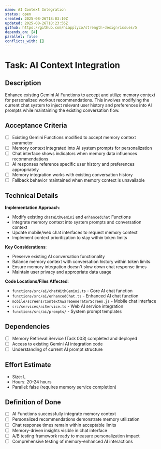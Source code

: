 ```yaml
---
name: AI Context Integration
status: open
created: 2025-08-26T18:03:10Z
updated: 2025-08-26T18:23:56Z
github: https://github.com/hiapplyco/strength-design/issues/5
depends_on: [4]
parallel: false
conflicts_with: []
---
```


# Task: AI Context Integration

## Description

Enhance existing Gemini AI Functions to accept and utilize memory context for personalized workout recommendations. This involves modifying the current chat system to inject relevant user history and preferences into AI prompts while maintaining the existing conversation flow.

## Acceptance Criteria

- [ ] Existing Gemini Functions modified to accept memory context parameter
- [ ] Memory context integrated into AI system prompts for personalization
- [ ] Chat interface shows indicators when memory data influences recommendations
- [ ] AI responses reference specific user history and preferences appropriately
- [ ] Memory integration works with existing conversation history
- [ ] Fallback behavior maintained when memory context is unavailable

## Technical Details

**Implementation Approach**:
- Modify existing `chatWithGemini` and `enhancedChat` Functions
- Integrate memory context into system prompts and conversation context
- Update mobile/web chat interfaces to request memory context
- Implement context prioritization to stay within token limits

**Key Considerations**:
- Preserve existing AI conversation functionality
- Balance memory context with conversation history within token limits
- Ensure memory integration doesn't slow down chat response times
- Maintain user privacy and appropriate data usage

**Code Locations/Files Affected**:
- `functions/src/ai/chatWithGemini.ts` - Core AI chat function
- `functions/src/ai/enhancedChat.ts` - Enhanced AI chat function
- `mobile/screens/ContextAwareGeneratorScreen.js` - Mobile chat interface
- `src/services/aiService.ts` - Web AI service integration
- `functions/src/ai/prompts/` - System prompt templates

## Dependencies

- [ ] Memory Retrieval Service (Task 003) completed and deployed
- [ ] Access to existing Gemini AI integration code
- [ ] Understanding of current AI prompt structure

## Effort Estimate

- Size: L
- Hours: 20-24 hours
- Parallel: false (requires memory service completion)

## Definition of Done

- [ ] AI Functions successfully integrate memory context
- [ ] Personalized recommendations demonstrate memory utilization
- [ ] Chat response times remain within acceptable limits
- [ ] Memory-driven insights visible in chat interface
- [ ] A/B testing framework ready to measure personalization impact
- [ ] Comprehensive testing of memory-enhanced AI interactions
